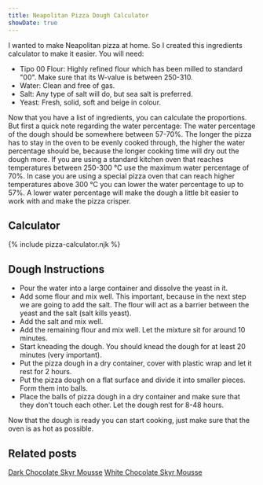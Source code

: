 ```yaml
---
title: Neapolitan Pizza Dough Calculator
showDate: true
---
```


I wanted to make Neapolitan pizza at home. So I created this ingredients calculator to make it easier. You will need:

- Tipo 00 Flour: Highly refined flour which has been milled to standard "00". Make sure that its W-value is between 250-310.
- Water: Clean and free of gas.
- Salt: Any type of salt will do, but sea salt is preferred.
- Yeast: Fresh, solid, soft and beige in colour.

Now that you have a list of ingredients, you can calculate the proportions. But first a quick note regarding the water percentage: The water percentage of the dough should be somewhere between 57-70%. The longer the pizza has to stay in the oven to be evenly cooked through, the higher the water percentage should be, because the longer cooking time will dry out the dough more. If you are using a standard kitchen oven that reaches temperatures between 250-300 °C use the maximum water percentage of 70%. In case you are using a special pizza oven that can reach higher temperatures above 300 °C you can lower the water percentage to up to 57%. A lower water percentage will make the dough a little bit easier to work with and make the pizza crisper.

## Calculator

<div class="py-6">
{% include pizza-calculator.njk %}
</div>

## Dough Instructions

- Pour the water into a large container and dissolve the yeast in it.
- Add some flour and mix well. This important, because in the next step we are going to add the salt. The flour will act as a barrier between the yeast and the salt (salt kills yeast).
- Add the salt and mix well.
- Add the remaining flour and mix well. Let the mixture sit for around 10 minutes.
- Start kneading the dough. You should knead the dough for at least 20 minutes (very important).
- Put the pizza dough in a dry container, cover with plastic wrap and let it rest for 2 hours.
- Put the pizza dough on a flat surface and divide it into smaller pieces. Form them into balls.
- Place the balls of pizza dough in a dry container and make sure that they don't touch each other. Let the dough rest for 8-48 hours.

Now that the dough is ready you can start cooking, just make sure that the oven is as hot as possible.

## Related posts

[Dark Chocolate Skyr Mousse](/posts/dark-skyr-mousse/)
[White Chocolate Skyr Mousse](/posts/white-skyr-mousse/)
